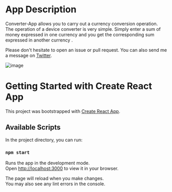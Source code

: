 # App Description


Converter-App allows you to carry out a currency conversion operation. The operation of a device converter is very simple. Simply enter a sum of money expressed in one currency and you get the corresponding sum expressed in another currency .

Please don't hesitate to open an issue or pull request. You can also send me a message on [Twitter](https://twitter.com/KhaoulaKhemiri).

![image](https://user-images.githubusercontent.com/99682033/161253474-41d543e5-c961-4f98-a3c3-95275807a981.png)



# Getting Started with Create React App

This project was bootstrapped with [Create React App](https://github.com/facebook/create-react-app).

## Available Scripts

In the project directory, you can run:

### `npm start`

Runs the app in the development mode.\
Open [http://localhost:3000](http://localhost:3000) to view it in your browser.

The page will reload when you make changes.\
You may also see any lint errors in the console.

